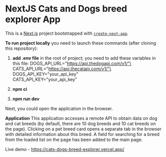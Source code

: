 # NextJS Cats and Dogs breed explorer App

This is a [Next.js](https://nextjs.org/) project bootstrapped with [`create-next-app`](https://github.com/vercel/next.js/tree/canary/packages/create-next-app).

**To run project locally** you need to launch these commands (after cloning this repository): 
1. **add .env file** in the root of project; you need to add these variables in this file:
DOGS_API_URL="https://api.thedogapi.com/v1/"\
CATS_API_URL="https://api.thecatapi.com/v1/"\
DOGS_API_KEY="your_api_key"\
CATS_API_KEY="your_api_key"

2. **npm ci** 

3. **npm run dev**

Next, you could open the application in the browser.

**Application** 
This application accesses a remote API to obtain data on dog and cat breeds (by default, there are 10 dog breeds and 10 cat breeds on the page). Clicking on a pet breed card opens a separate tab in the browser with detailed information about this breed. A field for searching for a breed from the loaded list on the page has been added to the main page.

Live demo - https://cats-dogs-breed-explorer.vercel.app/